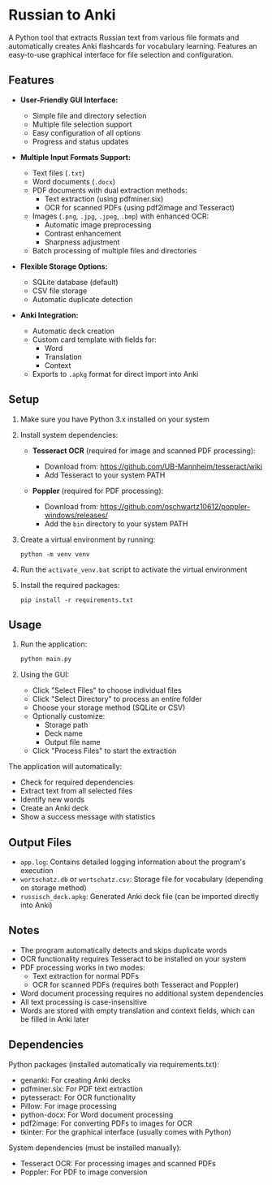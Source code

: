 # Russian to Anki

A Python tool that extracts Russian text from various file formats and automatically creates Anki flashcards for vocabulary learning. Features an easy-to-use graphical interface for file selection and configuration.

## Features

- **User-Friendly GUI Interface:**
  - Simple file and directory selection
  - Multiple file selection support
  - Easy configuration of all options
  - Progress and status updates

- **Multiple Input Formats Support:**
  - Text files (`.txt`)
  - Word documents (`.docx`)
  - PDF documents with dual extraction methods:
    - Text extraction (using pdfminer.six)
    - OCR for scanned PDFs (using pdf2image and Tesseract)
  - Images (`.png`, `.jpg`, `.jpeg`, `.bmp`) with enhanced OCR:
    - Automatic image preprocessing
    - Contrast enhancement
    - Sharpness adjustment
  - Batch processing of multiple files and directories

- **Flexible Storage Options:**
  - SQLite database (default)
  - CSV file storage
  - Automatic duplicate detection

- **Anki Integration:**
  - Automatic deck creation
  - Custom card template with fields for:
    - Word
    - Translation
    - Context
  - Exports to `.apkg` format for direct import into Anki

## Setup

1. Make sure you have Python 3.x installed on your system

2. Install system dependencies:
   - **Tesseract OCR** (required for image and scanned PDF processing):
     - Download from: https://github.com/UB-Mannheim/tesseract/wiki
     - Add Tesseract to your system PATH
   
   - **Poppler** (required for PDF processing):
     - Download from: https://github.com/oschwartz10612/poppler-windows/releases/
     - Add the `bin` directory to your system PATH

3. Create a virtual environment by running:
   ```
   python -m venv venv
   ```

4. Run the `activate_venv.bat` script to activate the virtual environment

5. Install the required packages:
   ```
   pip install -r requirements.txt
   ```

## Usage

1. Run the application:
   ```bash
   python main.py
   ```

2. Using the GUI:
   - Click "Select Files" to choose individual files
   - Click "Select Directory" to process an entire folder
   - Choose your storage method (SQLite or CSV)
   - Optionally customize:
     - Storage path
     - Deck name
     - Output file name
   - Click "Process Files" to start the extraction

The application will automatically:
- Check for required dependencies
- Extract text from all selected files
- Identify new words
- Create an Anki deck
- Show a success message with statistics

## Output Files

- `app.log`: Contains detailed logging information about the program's execution
- `wortschatz.db` or `wortschatz.csv`: Storage file for vocabulary (depending on storage method)
- `russisch_deck.apkg`: Generated Anki deck file (can be imported directly into Anki)

## Notes

- The program automatically detects and skips duplicate words
- OCR functionality requires Tesseract to be installed on your system
- PDF processing works in two modes:
  - Text extraction for normal PDFs
  - OCR for scanned PDFs (requires both Tesseract and Poppler)
- Word document processing requires no additional system dependencies
- All text processing is case-insensitive
- Words are stored with empty translation and context fields, which can be filled in Anki later

## Dependencies

Python packages (installed automatically via requirements.txt):
- genanki: For creating Anki decks
- pdfminer.six: For PDF text extraction
- pytesseract: For OCR functionality
- Pillow: For image processing
- python-docx: For Word document processing
- pdf2image: For converting PDFs to images for OCR
- tkinter: For the graphical interface (usually comes with Python)

System dependencies (must be installed manually):
- Tesseract OCR: For processing images and scanned PDFs
- Poppler: For PDF to image conversion
